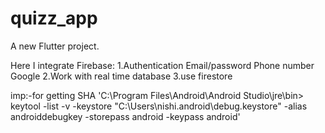 # quizz_app

A new Flutter project.


  Here I integrate Firebase:
   1.Authentication 
     Email/password
     Phone number
     Google
   2.Work with real time database
   3.use firestore

imp:-for getting SHA
'C:\Program Files\Android\Android Studio\jre\bin>  keytool -list -v -keystore "C:\Users\nishi\.android\debug.keystore" -alias androiddebugkey -storepass android -keypass android'
